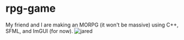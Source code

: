 # rpg-game

My friend and I are making an MORPG (it won't be massive) using C++, SFML, and ImGUI (for now).
![jared](https://github.com/InsertShadowyHere/rpg-game/blob/main/assets/mean-girls-guy-rmbg.png)

